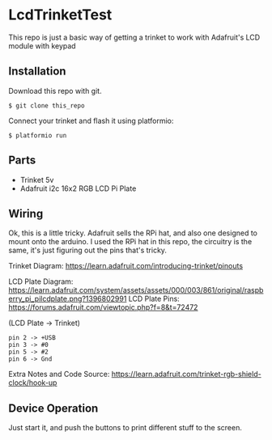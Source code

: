 # LcdTrinketTest

This repo is just a basic way of getting a trinket to work with Adafruit's LCD module with keypad

## Installation

Download this repo with git.  

```
$ git clone this_repo
```

Connect your trinket and flash it using platformio:

    $ platformio run

## Parts

- Trinket 5v
- Adafruit i2c 16x2 RGB LCD Pi Plate

## Wiring

Ok, this is a little tricky.  Adafruit sells the RPi hat, and also one designed to mount onto the arduino.  I used the RPi hat in this repo, the circuitry is the same, it's just figuring out the pins that's tricky.  

Trinket Diagram:  https://learn.adafruit.com/introducing-trinket/pinouts

LCD Plate Diagram: https://learn.adafruit.com/system/assets/assets/000/003/861/original/raspberry_pi_pilcdplate.png?1396802991
LCD Plate Pins: https://forums.adafruit.com/viewtopic.php?f=8&t=72472 

(LCD Plate -> Trinket)
```
pin 2 -> +USB
pin 3 -> #0
pin 5 -> #2
pin 6 -> Gnd
```

Extra Notes and Code Source:  https://learn.adafruit.com/trinket-rgb-shield-clock/hook-up

## Device Operation

Just start it, and push the buttons to print different stuff to the screen.  

